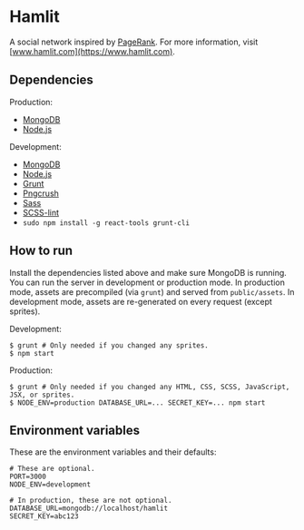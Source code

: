 Hamlit
======

A social network inspired by [PageRank](http://en.wikipedia.org/wiki/PageRank). For more information, visit [www.hamlit.com](https://www.hamlit.com).

## Dependencies

Production:

- [MongoDB](http://www.mongodb.org/)
- [Node.js](http://nodejs.org/)

Development:

- [MongoDB](http://www.mongodb.org/)
- [Node.js](http://nodejs.org/)
- [Grunt](http://gruntjs.com/)
- [Pngcrush](http://pmt.sourceforge.net/pngcrush/)
- [Sass](http://sass-lang.com/)
- [SCSS-lint](https://github.com/causes/scss-lint)
- `sudo npm install -g react-tools grunt-cli`

## How to run

Install the dependencies listed above and make sure MongoDB is running. You can run the server in development or production mode. In production mode, assets are precompiled (via `grunt`) and served from `public/assets`. In development mode, assets are re-generated on every request (except sprites).

Development:

    $ grunt # Only needed if you changed any sprites.
    $ npm start

Production:

    $ grunt # Only needed if you changed any HTML, CSS, SCSS, JavaScript, JSX, or sprites.
    $ NODE_ENV=production DATABASE_URL=... SECRET_KEY=... npm start

## Environment variables

These are the environment variables and their defaults:

    # These are optional.
    PORT=3000
    NODE_ENV=development

    # In production, these are not optional.
    DATABASE_URL=mongodb://localhost/hamlit
    SECRET_KEY=abc123
